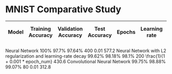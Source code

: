 # MNIST Comparative Study
|Model |Training Accuracy	|Validation Accuracy	|Test Accuracy	|Epochs	|Learning rate	|Training time (in seconds)|
|-----|------|-----|---|----|---|---|
Neural Network	100%	97.7%	97.64%	400	0.01	577.2
Neural Network with L2 regularization
and learning-rate decay	99.62%	98.18%	98.1%	200	\frac{1}{1 + 0.001 * epoch\_num}	430.6
Convolutional Neural Network	99.75%	98.88%	99.07%	80	0.01	312.8

